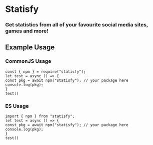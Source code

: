 # Statisfy
### Get statistics from all of your favourite social media sites, games and more!
## Example Usage
### CommonJS Usage
    const { npm } = require("statisfy");
    let test = async () => {
    const pkg = await npm("statisfy"); // your package here
    console.log(pkg);
    }
    test()
### ES Usage
    import { npm } from "statisfy";
    let test = async () => {
    const pkg = await npm("statisfy"); // your package here
    console.log(pkg);
    }
    test()
